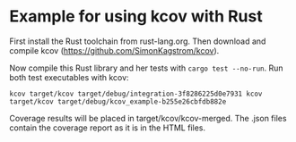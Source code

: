 Example for using kcov with Rust
================================

First install the Rust toolchain from rust-lang.org.
Then download and compile kcov (https://github.com/SimonKagstrom/kcov).

Now compile this Rust library and her tests with `cargo test --no-run`.
Run both test executables with kcov:

``
kcov target/kcov target/debug/integration-3f8286225d0e7931
kcov target/kcov target/debug/kcov_example-b255e26cbfdb882e
``

Coverage results will be placed in target/kcov/kcov-merged. The .json files
contain the coverage report as it is in the HTML files.
